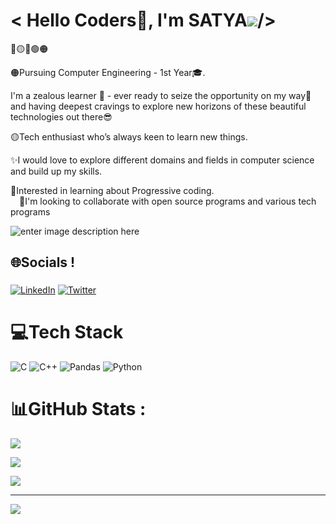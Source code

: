 
#
# < Hello Coders🚀, I'm SATYA[![](https://raw.githubusercontent.com/syedareehaquasar/syedareehaquasar/master/gifs/Hi.gif)](https://raw.githubusercontent.com/syedareehaquasar/syedareehaquasar/master/gifs/Hi.gif)/>
🔵🟡🔴🟢🟠


🟠Pursuing Computer Engineering - 1st Year🎓.

I'm a zealous learner 🌈 - ever ready to seize the opportunity on my way💯 and 
having deepest cravings to explore new horizons of these beautiful technologies out there😎

🟡Tech enthusiast who’s always keen to learn new things.

✨I would love to explore different domains and fields in computer science and build up my skills.

🔴Interested in learning about Progressive coding.
                       
 🚀I'm looking to collaborate with open source programs and various tech programs
 
 ![enter image description here](https://camo.githubusercontent.com/6607041227d81f650340ff070cc2843518acad359b57e5bb054a9fb7127aa041/68747470733a2f2f63646e2e6472696262626c652e636f6d2f75736572732f323634363432332f73637265656e73686f74732f353530373139362f636f6d70757465722e676966)

  

## 🌐Socials !
###
[![LinkedIn](https://img.shields.io/badge/LinkedIn-%230077B5.svg?logo=linkedin&logoColor=white)](https://linkedin.com/in/https://www.linkedin.com/in/d-satya-11022a22b/) [![Twitter](https://img.shields.io/badge/Twitter-%231DA1F2.svg?logo=Twitter&logoColor=white)](https://twitter.com/https://twitter.com/DDannapurna)

  

# 💻Tech Stack

![C](https://img.shields.io/badge/c-%2300599C.svg?style=flat&logo=c&logoColor=white) ![C++](https://img.shields.io/badge/c++-%2300599C.svg?style=flat&logo=c%2B%2B&logoColor=white) ![Pandas](https://img.shields.io/badge/pandas-%23150458.svg?style=flat&logo=pandas&logoColor=white) ![Python](https://img.shields.io/badge/python-3670A0?style=flat&logo=python&logoColor=ffdd54)

# 📊GitHub Stats :

![](https://github-readme-stats.vercel.app/api?username=dvlsatya&theme=blueberry&hide_border=false&include_all_commits=false&count_private=true)<br/>

![](https://github-readme-streak-stats.herokuapp.com/?user=dvlsatya&theme=blueberry&hide_border=false)<br/>

![](https://github-readme-stats.vercel.app/api/top-langs/?username=dvlsatya&theme=blueberry&hide_border=false&include_all_commits=false&count_private=true&layout=compact)

  

---

[![](https://visitcount.itsvg.in/api?id=dvlsatya&icon=0&color=1)](https://visitcount.itsvg.in)


